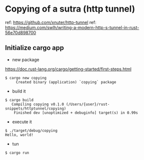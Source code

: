# Copying of a sutra (http tunnel)

ref: https://github.com/xnuter/http-tunnel
ref: https://medium.com/swlh/writing-a-modern-http-s-tunnel-in-rust-56e70d898700

## Initialize cargo app

- new package

https://doc.rust-lang.org/cargo/getting-started/first-steps.html

```
$ cargo new copying
     Created binary (application) `copying` package
```

- build it

```
$ cargo build
   Compiling copying v0.1.0 (/Users/{user}/rust-snippets/httptunnel/copying)
    Finished dev [unoptimized + debuginfo] target(s) in 0.99s
```

- execute it

```
$ ./target/debug/copying 
Hello, world!
```

- tun

```
$ cargo run
```
